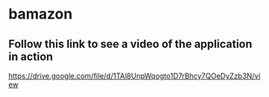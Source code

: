 # bamazon

## Follow this link to see a video of the application in action
https://drive.google.com/file/d/1TAl8UnpWqogto1D7rBhcy7QOeDyZzb3N/view
